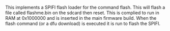 This implements a SPIFI flash loader for the command flash.
This will flash a file called flashme.bin on the sdcard then reset.
This is complied to run in RAM at 0x1000000 and is inserted in the main firmware build. When the flash command (or a dfu download) is executed
it is run to flash the SPIFI.
